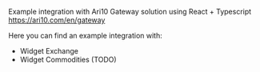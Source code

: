 Example integration with Ari10 Gateway solution using React + Typescript
https://ari10.com/en/gateway

Here you can find an example integration with:
* Widget Exchange
* Widget Commodities (TODO)